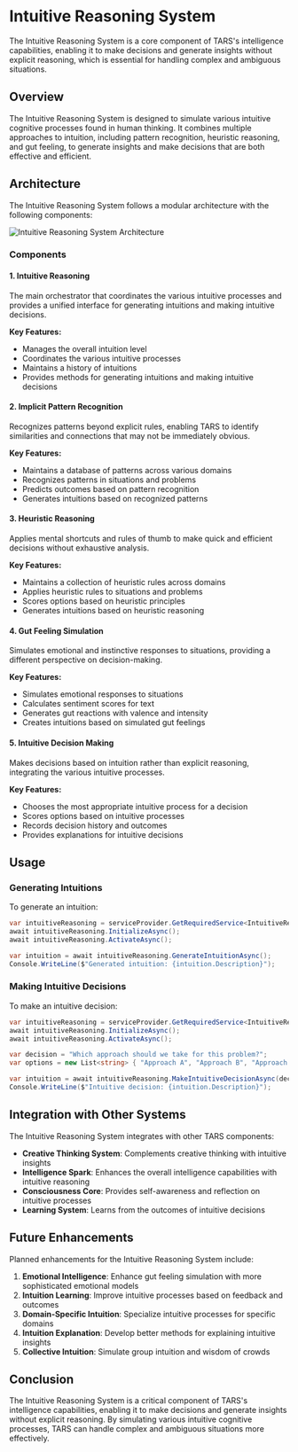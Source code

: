 # Intuitive Reasoning System

The Intuitive Reasoning System is a core component of TARS's intelligence capabilities, enabling it to make decisions and generate insights without explicit reasoning, which is essential for handling complex and ambiguous situations.

## Overview

The Intuitive Reasoning System is designed to simulate various intuitive cognitive processes found in human thinking. It combines multiple approaches to intuition, including pattern recognition, heuristic reasoning, and gut feeling, to generate insights and make decisions that are both effective and efficient.

## Architecture

The Intuitive Reasoning System follows a modular architecture with the following components:

![Intuitive Reasoning System Architecture](../images/intuitive-reasoning-system.svg)

### Components

#### 1. Intuitive Reasoning

The main orchestrator that coordinates the various intuitive processes and provides a unified interface for generating intuitions and making intuitive decisions.

**Key Features:**
- Manages the overall intuition level
- Coordinates the various intuitive processes
- Maintains a history of intuitions
- Provides methods for generating intuitions and making intuitive decisions

#### 2. Implicit Pattern Recognition

Recognizes patterns beyond explicit rules, enabling TARS to identify similarities and connections that may not be immediately obvious.

**Key Features:**
- Maintains a database of patterns across various domains
- Recognizes patterns in situations and problems
- Predicts outcomes based on pattern recognition
- Generates intuitions based on recognized patterns

#### 3. Heuristic Reasoning

Applies mental shortcuts and rules of thumb to make quick and efficient decisions without exhaustive analysis.

**Key Features:**
- Maintains a collection of heuristic rules across domains
- Applies heuristic rules to situations and problems
- Scores options based on heuristic principles
- Generates intuitions based on heuristic reasoning

#### 4. Gut Feeling Simulation

Simulates emotional and instinctive responses to situations, providing a different perspective on decision-making.

**Key Features:**
- Simulates emotional responses to situations
- Calculates sentiment scores for text
- Generates gut reactions with valence and intensity
- Creates intuitions based on simulated gut feelings

#### 5. Intuitive Decision Making

Makes decisions based on intuition rather than explicit reasoning, integrating the various intuitive processes.

**Key Features:**
- Chooses the most appropriate intuitive process for a decision
- Scores options based on intuitive processes
- Records decision history and outcomes
- Provides explanations for intuitive decisions

## Usage

### Generating Intuitions

To generate an intuition:

```csharp
var intuitiveReasoning = serviceProvider.GetRequiredService<IntuitiveReasoning>();
await intuitiveReasoning.InitializeAsync();
await intuitiveReasoning.ActivateAsync();

var intuition = await intuitiveReasoning.GenerateIntuitionAsync();
Console.WriteLine($"Generated intuition: {intuition.Description}");
```

### Making Intuitive Decisions

To make an intuitive decision:

```csharp
var intuitiveReasoning = serviceProvider.GetRequiredService<IntuitiveReasoning>();
await intuitiveReasoning.InitializeAsync();
await intuitiveReasoning.ActivateAsync();

var decision = "Which approach should we take for this problem?";
var options = new List<string> { "Approach A", "Approach B", "Approach C" };

var intuition = await intuitiveReasoning.MakeIntuitiveDecisionAsync(decision, options);
Console.WriteLine($"Intuitive decision: {intuition.Description}");
```

## Integration with Other Systems

The Intuitive Reasoning System integrates with other TARS components:

- **Creative Thinking System**: Complements creative thinking with intuitive insights
- **Intelligence Spark**: Enhances the overall intelligence capabilities with intuitive reasoning
- **Consciousness Core**: Provides self-awareness and reflection on intuitive processes
- **Learning System**: Learns from the outcomes of intuitive decisions

## Future Enhancements

Planned enhancements for the Intuitive Reasoning System include:

1. **Emotional Intelligence**: Enhance gut feeling simulation with more sophisticated emotional models
2. **Intuition Learning**: Improve intuitive processes based on feedback and outcomes
3. **Domain-Specific Intuition**: Specialize intuitive processes for specific domains
4. **Intuition Explanation**: Develop better methods for explaining intuitive insights
5. **Collective Intuition**: Simulate group intuition and wisdom of crowds

## Conclusion

The Intuitive Reasoning System is a critical component of TARS's intelligence capabilities, enabling it to make decisions and generate insights without explicit reasoning. By simulating various intuitive cognitive processes, TARS can handle complex and ambiguous situations more effectively.
